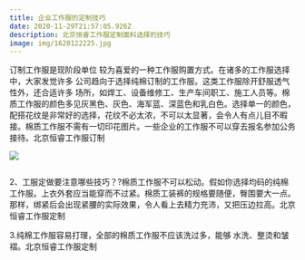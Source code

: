 ```yaml
---
title: 企业工作服的定制技巧
date: 2020-11-29T21:57:05.926Z
description: 北京恒睿工作服定制面料选择的技巧
image: img/1620122225.jpg
---
```

订制工作服是现阶段单位 较为喜爱的一种工作服购置方式。在诸多的工作服选择中，大家发觉许多 公司趋向于选择纯棉订制的工作服。这类工作服除开舒服透气性外，还合适许多 场所，如焊工、设备维修工、生产车间职工、施工人员等。棉质工作服的颜色多见灰黑色、灰色、海军蓝、深蓝色和乳白色。选择单一的颜色，配搭花纹是非常好的选择，花纹不必太浓，不可以太显著，会令人有点儿目不暇接。棉质工作服不需有一切印花图片。一些企业的工作服不可以穿去报名参加公务接待。北京恒睿工作服订制

![](img/0_gongzuofu_0298_20150523165813.jpg)

```

```

2、工服定做要注意哪些技巧？?棉质工作服不可以松动。假如你选择均码的纯棉工作服。上衣外套应当能穿而不过紧。棉质工装裤的规格要随便，臀围要大一点。那样，绑紧后会出现紧腰的实际效果，令人看上去精力充沛，又把压边拉高。北京恒睿工作服定制

3.纯棉工作服容易打理，全部的棉质工作服不应该洗过多，能够 水洗、整烫和皱褶。北京恒睿工作服定制
